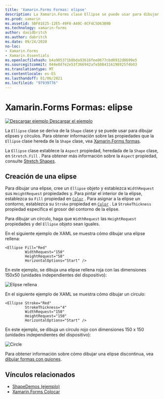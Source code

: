 ```yaml
---
title: 'Xamarin.Forms Formas: elipse'
description: La Xamarin.Forms clase Ellipse se puede usar para dibujar elipses y círculos.
ms.prod: xamarin
ms.assetid: 5BF81E25-12E5-49F0-A40C-0CF4C5D63B9B
ms.technology: xamarin-forms
author: davidbritch
ms.author: dabritch
ms.date: 09/24/2020
no-loc:
- Xamarin.Forms
- Xamarin.Essentials
ms.openlocfilehash: b4a905371b8bda93616fee0677cbd0932d8699e5
ms.sourcegitcommit: 044e8d7e2e53f366942afe5084316198925f4b03
ms.translationtype: MT
ms.contentlocale: es-ES
ms.lasthandoff: 01/06/2021
ms.locfileid: "97939776"
---
```

# <a name="no-locxamarinforms-shapes-ellipse"></a>Xamarin.Forms Formas: elipse

[![Descargar ejemplo](~/media/shared/download.png) Descargar el ejemplo](/samples/xamarin/xamarin-forms-samples/userinterface-shapesdemos/)

La `Ellipse` clase se deriva de la `Shape` clase y se puede usar para dibujar elipses y círculos. Para obtener información sobre las propiedades que la `Ellipse` clase hereda de la `Shape` clase, vea [ Xamarin.Forms formas](index.md).

La `Ellipse` clase establece la `Aspect` propiedad, heredada de la `Shape` clase, en `Stretch.Fill` . Para obtener más información sobre la `Aspect` propiedad, consulte [Stretch Shapes](index.md#stretch-shapes).

## <a name="create-an-ellipse"></a>Creación de una elipse

Para dibujar una elipse, cree un `Ellipse` objeto y establezca `WidthRequest` sus `HeightRequest` propiedades y. Para pintar el interior de la elipse, establezca su `Fill` propiedad en [`Color`](xref:Xamarin.Forms.Color) . Para asignar a la elipse un contorno, establezca su `Stroke` propiedad en [`Color`](xref:Xamarin.Forms.Color) . La `StrokeThickness` propiedad especifica el grosor del contorno de la elipse.

Para dibujar un círculo, haga que `WidthRequest` las `HeightRequest` propiedades y del `Ellipse` objeto sean iguales.

En el siguiente ejemplo de XAML se muestra cómo dibujar una elipse rellena:

```xaml
<Ellipse Fill="Red"
         WidthRequest="150"
         HeightRequest="50"
         HorizontalOptions="Start" />
```

En este ejemplo, se dibuja una elipse rellena roja con las dimensiones 150x50 (unidades independientes del dispositivo):

![Elipse rellena](ellipse-images/filled.png "Elipse rellena")

En el siguiente ejemplo de XAML se muestra cómo dibujar un círculo:

```xaml
<Ellipse Stroke="Red"
         StrokeThickness="4"
         WidthRequest="150"
         HeightRequest="150"
         HorizontalOptions="Start" />
```

En este ejemplo, se dibuja un círculo rojo con dimensiones 150 x 150 (unidades independientes del dispositivo):

![Circle](ellipse-images/circle.png "Circle")

Para obtener información sobre cómo dibujar una elipse discontinua, vea [dibujar formas con guiones](index.md#draw-dashed-shapes).

## <a name="related-links"></a>Vínculos relacionados

- [ShapeDemos (ejemplo)](/samples/xamarin/xamarin-forms-samples/userinterface-shapesdemos/)
- [Xamarin.Forms Colocar](index.md)
